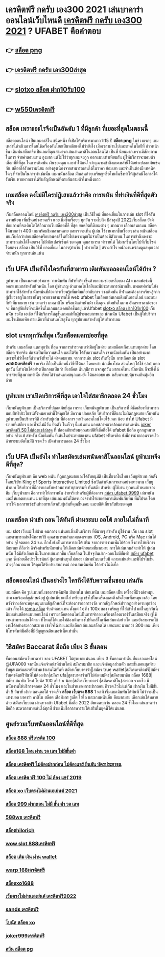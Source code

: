 # เครดิตฟรี กดรับ เอง300 2021 เล่นบาคาร่าออนไลน์เว็บไหนดี [เครดิตฟรี กดรับ เอง300 2021](https://www.ufaeat.com/ufabet-master-login/) ? UFABET คือคำตอบ

## 👉 [สล็อต png](https://www.ufaeat.com/ufabet-master-login/)
## 👉 [เครดิตฟรี กดรับ เอง300ล่าสุด](https://www.ufaeat.com/register/)
## 👉 [slotxo สล็อต ฝาก10รับ100](https://www.ufaeat.com/regis-ufabet-master-free/)
## 👉 [w550เครดิตฟรี](https://www.ufaeat.com/ทางเข้ายูฟ่าเบท-ufabet/)

## สล็อต  เพราะอะไรจึงเป็นอันดับ 1  ที่มีลูกค้า ที่เยอะที่สุดในตอนนี้

 สล็อตออนไลน์ เป็นเกมคาสิโน ชนิดหนึ่ง ที่เปิดให้บริการมามากว่า15 ปี **สล็อต png** ในช่วงแรกๆ เกมเหล่านี้ดำเนินการโดยใช้เครื่องคันโยกเป็นหลักแต่ไม่ว่ายังไง เมื่อเวลาผ่านไปและเทคโนโลยีที่ ก้าวหน้าขึ้น เดิมพันสล็อตจึงเป็นเกมที่คุณสามารถเล่นผ่านคาสิโนออนไลน์ได้ เป็นที่ นิยมมากเพราะมีศักยภาพในการ จ่ายค่าตอบแทน สูงมาก แต่ไม่ใช่ว่าทุกเกมจะถูก ออกแบบเท่าเทียมกัน ผู้ให้บริการจะมอบตัวเลือกที่ดีที่สุด ในการเดิมพัน เงินของคุณ และทำให้แน่ใจว่าคุณจะเข้าถึงเกมเหล่านี้ได้อย่างปลอดภัยเช่นกัน สล็อตได้รับความนิยม อย่างสูงเนื่องจากสามารถเล่นได้ในราคา ย่อมเยา และจำเป็นต้องมี เทคนิค ใดๆ ที่จำเป็นในการทำเช่นนั้น เกมพนันสล็อต มักเล่นด้วยเหรียญหรือโทเค็นซึ่งทำให้ผู้เล่นมีโอกาสได้รับเงิน หากพวกเขาได้รับสัญลักษณ์ที่ตรงกันสามตัวในหนึ่งแถว


##  เกมสล็อต คงไม่มีใครปฏิเสธแล้วว่าคือ การพนัน ที่ทำเงินที่ดีที่สุดตัวจริง

 เว็บสล็อตออนไลน์ [เครดิตฟรี กดรับ เอง300ล่าสุด](https://www.ufaeat.com/regis-ufabet-master-free/) เป็นวิธีใหม่  ที่ยอดเยี่ยมในการเล่น slot ที่ได้รับความนิยม  เพิ่มขึ้นอย่างรวดเร็ว และเพิ่มขึ้นเรื่อยๆ ทุกวัน รวมไปถึง ปีล่าสุดปี 2022เว็บสล็อต  ยังมีศักยภาพที่จะเติบโตได้อีกมากเว็บสล็อตที่ดี ที่สุด  ยอดฮิตที่มีเกมต่าง ๆ มากมาย เลือกเล่นเกมน สล็อต ได้มากกว่า 400 เกมพร้อมธีมหลากหลาย และเราจะเห็น ผู้เล่น ใช้งานมากขึ้นเรื่อยๆ เล่น พนันสล็อต บนเว็บดีกว่าบ่อนสล็อตหรือบ่อนคาสิโนทั่วไปเพราะคุณไม่จำเป็นต้องมีตัวแทน ในการเข้าถึงเพราะสามารถเล่นได้โดยตรง ไม่มีหักเปอร์เซ็นต์ ของคุณ คุณสามารถ ทำรายได้ ได้มากขึ้นโดยไปที่เว็บไซต์โดยตรง สล็อต เป็นวิธีที่ ยอดเยี่ยม ในการ{ทำเงิน | ทำรายได้ | สร้างกำไร พนักงานพร้อมดูแลทุกเวลา จ่ายหนัก ทุกการเล่นแน่น

## เว็บ UFA เป็นยังไงใครกันที่สามารถ เดิมพันบอลออนไลน์ได้บ้าง ?

 ยูฟ่าเบท เป็นแพลตฟอร์มการ วางเดิมพัน กีฬาที่สร้างขึ้นด้วยความช่วยเหลือของ AI แพลตฟอร์มนี้ ออกแบบมาสำหรับนักพนัน โดย ผู้ชำนาญ ด้านเทคโนโลยีและมีประสบการณ์มากขึ้น แพลตฟอร์มนี้ยังสามารถใช้สำหรับ นักพนันที่ต้องการเรียนรู้เพิ่มเติมเกี่ยวกับการ วางเดิมพัน กีฬาและต้องการเรียนรู้จากผู้เชี่ยวชาญในสาขานั้นๆ พวกเขาสามารถใช้ web ufabet ในเลือกเล่นเกมเดิมพันออนไลน์ และเกมกีฬาที่มากมาย เช่น บาคาร่า เกมคาสิโน หรือแม้แต่พนันม้า เมื่อคุณ เดิมพันในเกม อัตตราราคาต่อรอง จะ ขึ้นอยู่กับสิ่งที่จะเกิดขึ้นในเกมและเคยเกิดขึ้นอยู่แล้วUfabet  [slotxo สล็อต ฝาก10รับ100](https://www.ufaeat.com/ทางเข้ายูฟ่าเบท-ufabet/)  เว็บพนัน ระดับ เอเชีย ที่ให้บริการโซลูชั่นเกมแก่ทั้งผู้ประกอบการและ นักพนัน Ufabet เป็นผู้ให้บริการเกมโซเชียลเพียงรายเดียวที่นำเสนอโซลูชั่น ทุกรูปแบบสำหรับผู้ให้บริการเกม 

##  slot  แจกทุกวันที่สุด เว็บสล็อตแตกบ่อยที่สุด

สำหรับ เกมสล็อต แตกทุกวัน ที่สุด จากการสำรวจพบว่ามีอยู่ในค่าย เกมสล็อตเกือบแทบทุกค่าย โดยสล็อต  จ่ายจริง  มักจะเป็นที่ความสนใจ และได้รับ  ได้รับความสนใจ เจากนักเดิมพัน  เป็นอย่างมาก  เพราะไม่ว่าใครก็ต่างหวังที่จะได้ ค่าตอบแทน จากการเล่น slot กันทั้งนั้น การเลือกเล่น slot **w550เครดิตฟรี**  จ่ายจริง  ก็ถือเป็นอีกหนึ่งวิธีที่ได้ผล โดยเหล่า นักเสี่ยงโชค ส่วนใหญ่ได้ใช้ slot  แตกทุกวัน นี้ทำเงินได้อย่างเป็นกอบเป็นกำ ยิ่งสล็อต นั้นๆมีการ แจกทุกวัน มากแค่ไหน  นักพนัน  ก็จะยิ่งได้ การจ่ายที่สูงมากเท่านั้น เรียกได้ว่าเล่นเกมสนุกแถมยัง ได้ผลตอบแทน กลับมาแบบคุ้มจนเกินคุ้มอีกด้วย


## ยูฟ่าเบท เราเปิดบริการดีที่สุด เอาใจใส่สมาชิกตลอด 24 ชั่วโมง

 เว็บพนันยูฟ่าเบท เป็นบริการที่ปลอดภัยที่สุด  เพราะ เว็บพนันยูฟ่าเบท เป็นบริการที่ มีชื่อเสียงที่สามารถมอบสิทธิประโยชน์ทั้งหมดเหล่านี้ให้คุณได้ มีความ ปลอดภัย ให้บริการที่ดีและไม่ผิดกฏหมาย  เว็บพนันยูฟ่าเบทเป็นบริการที่ดี สำหรับผู้เล่น ที่ต้องการ หาเงินออนไลน์โดยใช้เวลา น้อย  ทำให้ Ufabet มีระบบที่เสถียร และที่จะไม่มีวัน ปิดตัว ในเร็วๆ นี้แน่นอน มอบสภาพแวดล้อมการเล่นพนัน [joker เครดิตฟรี 50 ไม่ต้องแชร์ล่าสุด](https://www.ufaeat.com/) ที่ ปลอดภัยพร้อมคุณสมบัติที่เชื่อถือได้  ufabet มือถือ  ถูกกฎหมายอย่าง จริงแท้ สำหรับ นักเดิมพัน ที่เล่นในประเทศของตน  ufabet ฟรีเครดิต ยังมีการฝากถอนรวดเร็วด้วยระบบอัตโนมัติ รวดเร็ว เปิดทำการตลอด 24 ชั่วโมง


## เว็บ UFA เป็นยังไง ทำไมสมัครเล่นพนันคาสิโนออนไลน์   ยูฟ่าเบทจึงดีที่สุด?

 เว็บพนันยูฟ่าเบท คือ  web พนัน ที่ถูกกฎหมายและได้รับอนุมัติ  เป็นที่แรกในไทย  เว็บยูฟ่าเบท  ก่อตั้งโดยบริษัท King of Sports Interactive Limited ซึ่งเปิดดำเนินการนานอย่างยาวนาน  เว็บยูฟ่าเบท ให้บริการที่มีการยอมรับพร้อมการทำธุรกรรมที่ ทันสมัย สำหรับ ผู้ใช้งาน ทุกคนเป้าหมายของทีม เว็บยูฟ่าเบท คือการทำให้การพนัน ง่ายจริงสำหรับผู้ที่ต้องการ [สมัคร ufabet 9999](https://www.ufaeat.com/ทางเข้ายูฟ่าเบท-ufabet/) เล่นพนันและให้ผลตอบแทน มากที่สุด เล่นเกมพนันได้ครบวงจรทำให้ง่ายต่อการเดิมพันกับทีม ทีมโปรด โดยการให้ ผลการแข่งขันข่าวสารเกี่ยวกับผู้เล่นที่คุณชื่นชอบ และสถิติเกี่ยวกับทีมของคุณ


## เกมสล็อต  นำเข้า  ถอน ได้ทันที ผ่านระบบ ออโต้  ภายในไม่กี่นาที 

เกม slot  เว็บแม่ ไม่ผ่าน คนกลาง แน่นอนซึ่งเป็นบริการ ที่ดีมากๆ  สำหรับ ผู้ใช้งาน เว็บ เกม slot  และสามารถเล่นได้หลายวิธี  คุณสามารถเล่นเกมของเราบน iOS, Android, PC หรือ Mac เล่นได้อย่าง จุใจตลอด 24 ชม. อีกทั้งยังเป็นการหารายได้เสริม จากการทำงานเพิ่มไปด้วย ซึ่งการให้บริการลักษณะ ก็ถือว่า ดีจริงสำหรับนักพนัน ให้เลือกเล่นด้วยเกมที่มากมาย การได้เล่นเกมส์จะทำให้  ผู้เล่นพนัน  ได้มีตัวเลือกเพิ่มในการเล่นมากขึ้น เว็บสล็อต ในปัจจุบันฝาก-ถอนไม่มีขั้นต่ำ [สมัคร ufabet แจก](https://www.ufaeat.com/regis-ufabet-master-free/) ซึ่งช่วยเอื้อประโยชน์แก่  ผู้เล่นพนันทุนไม่เยอะ เล่นพนันบนเว็บมี ความแม่นยำและมีโปรโมชั่นต่างๆอีกมากมาย ให้คุณได้รับประสบการณ์  การเล่นเดิมพัน ได้อย่างไม่มีเบื่อ

## สล็อตออนไลน์  เป็นอย่างไร ใครถึงได้รับความชื่นชอบ เล่นกัน

 เกมสล็อต  คือ รูปแบบหนึ่งของการเดิมพัน  มักพบใน บ่อนพนัน   เกมสล็อต เป็น เครื่องที่มีวงล้อหมุนสามวงพร้อมสัญลักษณ์อยู่ ผู้เล่นเพียงแค่ใส่ เหรียญ เข้าไปในเครื่องและดึงคันโยกเพื่อหมุนวงล้อ โดยหวังว่าวงล้อจะหยุดหมุนบนสัญลักษณ์ที่จะต้องการออกรางวัล หากสัญลักษณ์ปรากฏอย่างครบทุกช่องแล้ว ก็จะได้ [roma สล็อต](https://www.ufaeat.com/ufabet-master-login/) รับค่าตอบแทน ตั้งแต่ 1x ถึง 100x ของ เหรียญ ที่ใส่เข้าไป แต่ในทุกวันนี้นิยมเล่นสล็อตแบบออนไลน์ เพราะสล็อตออนไลน์เป็นการจำลองเครื่องสล็อตเวอร์ชันเสมือนจริง  ผู้ใช้งานสามารถเล่นได้จาก ที่ไหนก็ได้และไม่ต้องเดินทางไปที่คาสิโนเพื่อเล่นแต่อย่างใด แถมยังสามารถใช้งานได้อย่างสะดวกสะบาย เข้าใจได้ง่ายและยังเลือกเล่นเกมสล็อตได้ เยอะแยะ มากกว่า 300 เกม เพียงมีโทรศัพท์มือถือที่มีสัญญาณอินเตอร์เน็ตเท่านั้น 


## วิธีสมัคร Baccarat มือถือ เพียง 3 ขั้นตอน

ขั้นตอนสมัครเว็บบาคาร่า ของ UFABET ไม่ยุ่งยากแน่นอน เพียง 3 ขั้นตอนเท่านั้น ขั้นแรกแอดไลน์ @UFA000 จากนั้นแจ้งเจ้าหน้าที่ผ่านไลน์ สมัครสมาชิก และแจ้งข้อมูลส่วนตัว และขั้นตอนสุดท้าย รับยูสเซอร์และรหัสผ่านเข้าเล่นได้ทันที สมัครเว็บบาคาร่า||สมัคร true wallet|สมัครเครดิตฟรี|สมัครรับเครดิตฟรีทันทีไม่ต้องฝาก|สมัคร ufa|สูตรบาคาร่าฟรีไม่ต้องสมัคร|สมัครสมาชิก สล็อต 1688|สมัคร สมาชิก ใหม่ โบนัส 100 เทิ ร์ น น้อย|สมัครเว็บบาคาร่า|สมัครคาสิโน}สะดวก รวดเร็ว มีพนักงานให้บริการตลอด 24 ชั่วโมง และในส่วนของการฝากถอน ก็รวดเร็วไม่แพ้กัน ฝากเงิน ไม่มีขั้นต่ำ 5 วินาที  ฝาก-ถอนออโต้ รวดเร็ว **สล็อต เว็บตรง 888** 1 นาที เริ่มเกมเดิมพันได้ทันที ไม่ว่าจะเป็นแทงบอล บาคาร่า คาสิโน สล็อต เสือมังกร รูเล็ต ไฮโล และเกมพนันอื่น อีกมากมาย เลือกเล่นได้หลายค่าย  สมัครเว็บบอล ผ่านทางเข้า Ufabet มือถือ 2022 อัพเดตทุกวัน ตลอด 24 ชั่วโมง เล่นบาคาร่ามือถือ สะดวกสบายเล่นได้ทุกที่ ช่วยเพิ่มโอกาสหารายได้เสริมในยุคนี้ได้แน่นอน



## ศูนย์รวมเว็บพนันออนไลน์ที่ดีที่สุด

### [สล็อต 888 ฟรีเครดิต 100](https://atom.io/themes/UFAEAT%20ทางเข้า%20เว็บตรง%20UFABET%20เครดิตฟรี%20pg%20008%20สล็อต%20ฟรีเครดิต%20100%)
### [สล็อต168 โอน ผ่าน วอ เลท ไม่มีขั้นต่ํา](https://atom.io/themes/UFAEAT%20ทางเข้า%20เว็บตรง%20UFABET%20เครดิตฟรี%20กดรับเอง%20สล็อต%20008%20สล็อต%20ฟรีเครดิต%20100%)
### [สล็อต เครดิตฟรี ไม่ต้องฝากก่อน ไม่ต้องแชร์ ยืนยัน บัตรประชาชน](https://atom.io/themes/UFAEAT%20ทางเข้า%20เว็บตรง%20UFABET%20เครดิตฟรี50ล่าสุด%20008%20สล็อต%20ฟรีเครดิต%20100%)
### [สล็อต เครดิต ฟรี 100 ไม่ ต้อง แชร์ 2019](https://atom.io/themes/UFAEAT%20ทางเข้า%20เว็บตรง%20UFABET%20pg88%20สล็อต%20008%20สล็อต%20ฟรีเครดิต%20100%)
### [สล็อต xo เว็บตรงไม่ผ่านเอเย่นต์ 2021](https://atom.io/themes/UFAEAT%20ทางเข้า%20เว็บตรง%20UFABET%20สล็อต%20ยืนยัน%20otp%20รับเครดิตฟรี%20008%20สล็อต%20ฟรีเครดิต%20100%)
### [สล็อต 999 ฝากถอน ไม่มี ขั้น ต่ํา วอ เลท](https://atom.io/themes/UFAEAT%20ทางเข้า%20เว็บตรง%20UFABET%20สล็อต%20เติม%20true%20wallet%20ไม่มี%20ขั้น%20ต่ำ%202021%20008%20สล็อต%20ฟรีเครดิต%20100%)
### [588ws เครดิตฟรี](https://atom.io/themes/UFAEAT%20ทางเข้า%20เว็บตรง%20UFABET%20เว็บสล็อตแตกง่าย%202021%20เครดิตฟรี%20008%20สล็อต%20ฟรีเครดิต%20100%)
### [สล็อตhilorich](https://atom.io/themes/UFAEAT%20ทางเข้า%20เว็บตรง%20UFABET%20สล็อต11ไฮโล%20008%20สล็อต%20ฟรีเครดิต%20100%)
### [wow slot 888เครดิตฟรี](https://atom.io/themes/UFAEAT%20ทางเข้า%20เว็บตรง%20UFABET%20เครดิตฟรี50ไม่ต้องฝากไม่ต้องแชร์%20ล่าสุด%20วัน%20นี้%20008%20สล็อต%20ฟรีเครดิต%20100%)
### [สล็อต เติม เงิน ผ่าน wallet](https://atom.io/themes/UFAEAT%20ทางเข้า%20เว็บตรง%20UFABET%20สล็อต%20ยู%20ฟ่า%20777%20008%20สล็อต%20ฟรีเครดิต%20100%)
### [warp 168เครดิตฟรี](https://atom.io/themes/UFAEAT%20ทางเข้า%20เว็บตรง%20UFABET%20สล็อตxd%20008%20สล็อต%20ฟรีเครดิต%20100%)
### [สล็อตxo1688](https://atom.io/themes/UFAEAT%20ทางเข้า%20เว็บตรง%20UFABET%20sa888%20เครดิตฟรี%20008%20สล็อต%20ฟรีเครดิต%20100%)
### [เว็บตรงไม่ผ่านเอเย่นต์ เครดิตฟรี2022](https://atom.io/themes/UFAEAT%20ทางเข้า%20เว็บตรง%20UFABET%20m89%20เครดิตฟรี%20008%20สล็อต%20ฟรีเครดิต%20100%)
### [sands เครดิตฟรี](https://atom.io/themes/UFAEAT%20ทางเข้า%20เว็บตรง%20UFABET%20super%20bonus888%20เครดิตฟรี%20008%20สล็อต%20ฟรีเครดิต%20100%)
### [โบนัส สล็อต xo](https://atom.io/themes/UFAEAT%20ทางเข้า%20เว็บตรง%20UFABET%20member%20slot%20เครดิตฟรี%20100%20008%20สล็อต%20ฟรีเครดิต%20100%)
### [joker999เครดิตฟรี](https://atom.io/themes/UFAEAT%20ทางเข้า%20เว็บตรง%20UFABET%20ดาวน์โหลด%20สล็อตxo168%20008%20สล็อต%20ฟรีเครดิต%20100%)
### [ควีน สล็อต pg](https://atom.io/themes/UFAEAT%20ทางเข้า%20เว็บตรง%20UFABET%20เครดิตฟรี%20กดรับเอง%20ไม่มี%20เงื่อนไข%202022%20008%20สล็อต%20ฟรีเครดิต%20100%)